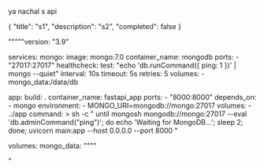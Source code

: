 ya nachal s api


{
  "title": "s1",
  "description": "s2",
  "completed": false
}



"""""version: "3.9"

services:
  mongo:
    image: mongo:7.0
    container_name: mongodb
    ports:
      - "27017:27017"
    healthcheck: 
      test: "echo 'db.runCommand({ ping: 1 })' | mongo --quiet"
      interval: 10s
      timeout: 5s
      retries: 5
    volumes:
      - mongo_data:/data/db

  app:
    build: .
    container_name: fastapi_app
    ports:
      - "8000:8000"
    depends_on:
      - mongo
    environment:
      - MONGO_URI=mongodb://mongo:27017
    volumes:
      - .:/app
    command:  >
      sh -c "
        until mongosh mongodb://mongo:27017 --eval 'db.adminCommand(\"ping\")'; do
          echo 'Waiting for MongoDB...';
          sleep 2;
        done;
        uvicorn main:app --host 0.0.0.0 --port 8000
      "

volumes:
  mongo_data:
""""

"